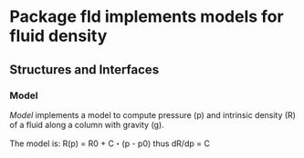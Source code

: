 # Package fld implements models for fluid density

## Structures and Interfaces

### Model

*Model* implements a model to compute pressure (p) and intrinsic density (R) of a fluid
along a column with gravity (g).

The model is:
  R(p) = R0 + C・(p - p0)   thus   dR/dp = C
